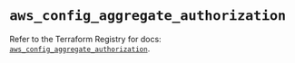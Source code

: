 # `aws_config_aggregate_authorization`

Refer to the Terraform Registry for docs: [`aws_config_aggregate_authorization`](https://registry.terraform.io/providers/hashicorp/aws/5.73.0/docs/resources/config_aggregate_authorization).
